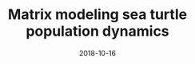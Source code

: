 ---
title: "Matrix modeling sea turtle population dynamics"
collection: research
type: "posts"
permalink: /research/matmodel.md
venue: ""
date: 2018-10-16
location: "Porec, Croatia"
---